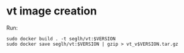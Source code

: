 # vt image creation
Run:
```
sudo docker build . -t seglh/vt:$VERSION
sudo docker save seglh/vt:$VERSION | gzip > vt_v$VERSION.tar.gz
```